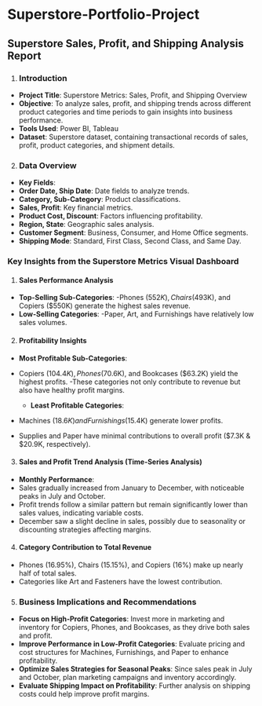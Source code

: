 # Superstore-Portfolio-Project

## Superstore Sales, Profit, and Shipping Analysis Report
1. ### Introduction
- **Project Title**: Superstore Metrics: Sales, Profit, and Shipping Overview
- **Objective**: To analyze sales, profit, and shipping trends across different product categories and time periods to gain insights into business performance.
- **Tools Used**: Power BI, Tableau
- **Dataset**: Superstore dataset, containing transactional records of sales, profit, product categories, and shipment details.

2. ### Data Overview
- **Key Fields**:
- **Order Date, Ship Date**: Date fields to analyze trends.
- **Category, Sub-Category**: Product classifications.
- **Sales, Profit**: Key financial metrics.
- **Product Cost, Discount**: Factors influencing profitability.
- **Region, State**: Geographic sales analysis.
- **Customer Segment**: Business, Consumer, and Home Office segments.
- **Shipping Mode**: Standard, First Class, Second Class, and Same Day.

 ### Key Insights from the Superstore Metrics Visual Dashboard
 1. #### Sales Performance Analysis
- **Top-Selling Sub-Categories**:
-Phones ($552K), Chairs ($493K), and Copiers ($550K) generate the highest sales revenue.
- **Low-Selling Categories**:
  -Paper, Art, and Furnishings have relatively low sales volumes.

2.  #### Profitability Insights
  - **Most Profitable Sub-Categories**:
- Copiers ($104.4K), Phones ($70.6K), and Bookcases ($63.2K) yield the highest profits.
  -These categories not only contribute to revenue but also have healthy profit margins.
  - **Least Profitable Categories**:

- Machines ($18.6K) and Furnishings ($15.4K) generate lower profits.
- Supplies and Paper have minimal contributions to overall profit ($7.3K & $20.9K, respectively).

3. #### Sales and Profit Trend Analysis (Time-Series Analysis)
- **Monthly Performance**:
- Sales gradually increased from January to December, with noticeable peaks in July and October.
- Profit trends follow a similar pattern but remain significantly lower than sales values, indicating variable costs.
- December saw a slight decline in sales, possibly due to seasonality or discounting strategies affecting margins.

4. #### Category Contribution to Total Revenue
- Phones (16.95%), Chairs (15.15%), and Copiers (16%) make up nearly half of total sales.
- Categories like Art and Fasteners have the lowest contribution.

5. ### Business Implications and Recommendations
- **Focus on High-Profit Categories**: Invest more in marketing and inventory for Copiers, Phones, and Bookcases, as they drive both sales and profit.
- **Improve Performance in Low-Profit Categories**: Evaluate pricing and cost structures for Machines, Furnishings, and Paper to enhance profitability.
- **Optimize Sales Strategies for Seasonal Peaks**: Since sales peak in July and October, plan marketing campaigns and inventory accordingly.
- **Evaluate Shipping Impact on Profitability**: Further analysis on shipping costs could help improve profit margins.

 
